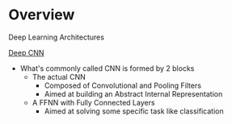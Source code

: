 
# Overview 

Deep Learning Architectures 

[Deep CNN](https://github.com/NicolaBernini/LectureNotes_MachineLearning/tree/master/DeepLearning/Architectures/DCNN)
- What's commonly called CNN is formed by 2 blocks 
  - The actual CNN 
    - Composed of Convolutional and Pooling Filters 
    - Aimed at building an Abstract Internal Representation 
  - A FFNN with Fully Connected Layers 
    - Aimed at solving some specific task like classification 
  

